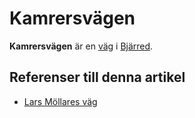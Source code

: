 # Kamrersvägen

**Kamrersvägen** är en [väg](väg) i [Bjärred](bjärred).

## Referenser till denna artikel

* [Lars Möllares väg](lars%20möllares%20väg)
